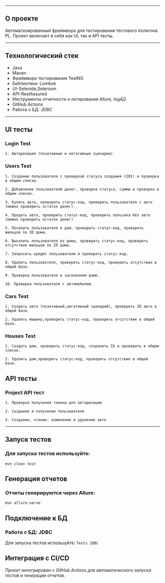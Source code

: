 ___
## О проекте
Автоматизированный фреймворк для тестирования тестового полигона PL. Проект включает в себя как UI, так и API тесты.
___
## Технологический стек
* Java
* Maven
* Фреймворк тестирования TestNG
* Библиотеки: Lombok
* UI-Selenide,Selenium
* API-RestAssured
* Инструменты отчетности и логирования Allure, log4j2
* GitHub Actions
* Работа с БД: JDBC
___
## UI тесты
### Login Test
```
1. Авторизация (позитивные и негативные сценарии)

```
### Users Test
```
1. Создание пользователя с проверкой статуса создания (201) и проверка в общем списке.

2. Добавление пользователю денег, проверка статуса, суммы и проверка в общем списке.

3. Купить авто, проверить статус-код, проверить пользователя с авто (можно проверить остаток денег).

4. Продать авто, проверить статус-код, проверить пользака без авто (можно проверить остаток денег)

5. Поселить пользователя в дом, проверить статус-код, проверить жильцов по ID дома.

6. Выселить пользователя из дома, проверить статус-код, проверить отсутствие жильцов по ID дома.

7. Запросить кредит пользавателю и проверить статус-код.

8. Удалить пользователя, проверить статус-код, проверить отсутствие в общей базе.

9. Проверка пользователя в заселенном доме.

10. Проверка пользователя с автомобилем.

```
### Cars Test
```
1. Создать авто (позитивный,негативный сценарий), проверить ID авто в общей базе.

2. Удалить машину,проверить статус-код, проверить отсутствие в общей базе.

```
### Houses Test
```
1. Создать дом, проверить статус-код, сохранить ID и проверить в общем списке.

2. Удалить дом,проверить статус-код, проверить отсутствие в общей базе.

```
## API тесты
### Project API тест
```
1. Проверка получения токена для авторизации

2. Создание и получение пользователя

3. Создание, чтение, изменение и удаление авто

```
___
## Запуск тестов
### Для запуска тестов используйте:
``` mvn clean test ```

## Генерация отчетов
### Отчеты генерируются через Allure:
``` mvn allure:serve ```

## Подключение к БД
### Работа с БД: JDBC
Для запуска тестов используйте:
``` Tests JDBC ```

## Интеграция с CI/CD
*Проект интегрирован с GitHub Actions для автоматического запуска тестов и генерации отчетов.*